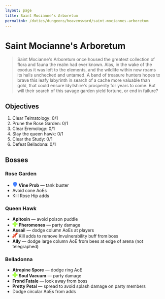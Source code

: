 ```yaml
---
layout: page
title: Saint Mocianne's Arboretum
permalink: /duties/dungeons/heavensward/saint-mociannes-arboretum
---
```


# Saint Mocianne's Arboretum

> Saint Mocianne's Arboretum once housed the greatest collection of flora and fauna the realm had ever known. Alas, in the wake of the exodus it was left to the elements, and the wildlife within now roams its halls unchecked and untamed. A band of treasure hunters hopes to brave this leafy labyrinth in search of a cache more valuable than gold, that could ensure Idyllshire's prosperity for years to come. But will their search of this savage garden yield fortune, or end in failure?

## Objectives

1. Clear Telmatology: 0/1
2. Prune the Rose Garden: 0/1
3. Clear Eremology: 0/1
4. Slay the queen hawk: 0/1
5. Clear the Study: 0/1
6. Defeat Belladona: 0/1

## Bosses

### Rose Garden

- ![](/assets/icons/role-tank.png) **Vine Prob** — tank buster
- Avoid cone AoEs
- Kill Rose Hip adds

### Queen Hawk

- **Apitoxin** — avoid poison puddle
- ![](/assets/icons/role-healer.png) **Pheromones** — party damage
- **Assail** — dodge column AoEs at players
- ![](/assets/icons/role-dps.png) Kill adds to remove Invulnerability buff from boss
- **Ally** — dodge large column AoE from bees at edge of arena (not telegraphed)

### Belladonna

- **Atropine Spore** — dodge ring AoE
- ![](/assets/icons/role-healer.png) **Soul Vacuum** — party damage
- **Frond Fatale** — look away from boss
- **Pretty Petal** — spread to avoid splash damage on party members
- Dodge circular AoEs from adds

